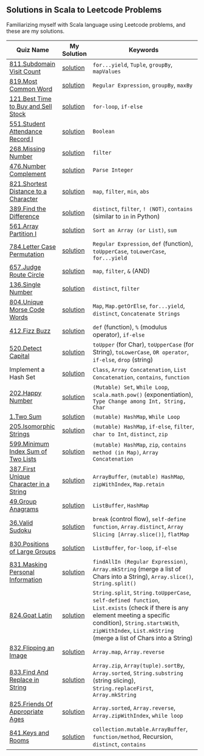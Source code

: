 
## Solutions in Scala to Leetcode Problems

Familiarizing myself with Scala language using Leetcode problems, and these are my solutions. 



| Quiz Name | My Solution | Keywords |
|-----------|-------------|------------------------------|
|[811.Subdomain Visit Count](https://leetcode.com/problems/subdomain-visit-count/description/) |[solution](https://github.com/XD-DENG/leetcode-scala/blob/master/src/811.scala)|`for...yield`, `Tuple`, `groupBy`, `mapValues`|
|[819.Most Common Word](https://leetcode.com/problems/most-common-word/description/)|[solution](https://github.com/XD-DENG/leetcode-scala/blob/master/src/819.scala)|`Regular Expression`, `groupBy`, `maxBy`|
|[121.Best Time to Buy and Sell Stock](https://leetcode.com/problems/best-time-to-buy-and-sell-stock/description/)|[solution](https://github.com/XD-DENG/leetcode-scala/blob/master/src/121.scala) |`for-loop`, `if-else` |  
|[551.Student Attendance Record I](https://leetcode.com/problems/student-attendance-record-i/description/) |[solution](https://github.com/XD-DENG/leetcode-scala/blob/master/src/551.scala) |`Boolean` |
|[268.Missing Number](https://leetcode.com/problems/missing-number/description/)|[solution](https://github.com/XD-DENG/leetcode-scala/blob/master/src/268.scala)|`filter`|
|[476.Number Complement](https://leetcode.com/problems/number-complement/description/)|[solution](https://github.com/XD-DENG/leetcode-scala/blob/master/src/476.scala)|`Parse Integer`|
|[821.Shortest Distance to a Character](https://leetcode.com/problems/shortest-distance-to-a-character/description/)|[solution](https://github.com/XD-DENG/leetcode-scala/blob/master/src/821.scala)|`map`, `filter`, `min`, `abs`|
|[389.Find the Difference](https://leetcode.com/problems/find-the-difference/description/)|[solution](https://github.com/XD-DENG/leetcode-scala/blob/master/src/389.scala)|`distinct`, `filter`, `! (NOT)`, `contains` (similar to `in` in Python)|
|[561.Array Partition I](https://leetcode.com/problems/array-partition-i/description/)|[solution](https://github.com/XD-DENG/leetcode-scala/blob/master/src/561.scala)|`Sort an Array (or List)`, `sum`|
|[784.Letter Case Permutation](https://leetcode.com/problems/letter-case-permutation/description/)|[solution](https://github.com/XD-DENG/leetcode-scala/blob/master/src/784.scala)|`Regular Expression`, `def` (function), `toUpperCase`, `toLowerCase`, `for...yield`|
|[657.Judge Route Circle](https://leetcode.com/problems/judge-route-circle/description/)|[solution](https://github.com/XD-DENG/leetcode-scala/blob/master/src/657.scala)|`map`, `filter`, `&` (AND)|
|[136.Single Number](https://leetcode.com/problems/single-number/description/)|[solution](https://github.com/XD-DENG/leetcode-scala/blob/master/src/136.scala)|`distinct`, `filter`|
|[804.Unique Morse Code Words](https://leetcode.com/problems/unique-morse-code-words/description/)|[solution](https://github.com/XD-DENG/leetcode-scala/blob/master/src/804.scala)|`Map`, `Map.getOrElse`, `for...yield`, `distinct`, `Concatenate Strings`|
|[412.Fizz Buzz](https://leetcode.com/problems/fizz-buzz/description/)|[solution](https://github.com/XD-DENG/leetcode-scala/blob/master/src/412.scala)|`def` (function), `%` (modulus operator), `if-else`|
|[520.Detect Capital](https://leetcode.com/problems/detect-capital/description/)|[solution](https://github.com/XD-DENG/leetcode-scala/blob/master/src/520.scala)|`toUpper` (for Char), `toUpperCase` (for String), `toLowerCase`, `OR operator`, `if-else`, `drop` (string)|
|Implement a Hash Set|[solution](https://github.com/XD-DENG/leetcode-scala/blob/master/src/MyHashSet.scala)|`Class`, `Array Concatenation`, `List Concatenation`, `contains`, `function`|
|[202.Happy Number](https://leetcode.com/problems/happy-number/description/)|[solution](https://github.com/XD-DENG/leetcode-scala/blob/master/src/202.scala)|`(Mutable) Set`, `While Loop`, `scala.math.pow()` (exponentiation), `Type Change among Int, String, Char`|
|[1.Two Sum](https://leetcode.com/problems/two-sum/description/)|[solution](https://github.com/XD-DENG/leetcode-scala/blob/master/src/1.scala)|`(mutable) HashMap`, `While Loop`|
|[205.Isomorphic Strings](https://leetcode.com/problems/isomorphic-strings/description/)|[solution](https://github.com/XD-DENG/leetcode-scala/blob/master/src/205.scala)|`(mutable) HashMap`, `if-else`, `filter`, `char to Int`, `distinct`, `zip`|
|[599.Minimum Index Sum of Two Lists](https://leetcode.com/problems/minimum-index-sum-of-two-lists/description/)|[solution](https://github.com/XD-DENG/leetcode-scala/blob/master/src/599.scala)|`(mutable) HashMap`, `zip`, `contains method (in Map)`, `Array Concatenation`|
|[387.First Unique Character in a String](https://leetcode.com/problems/first-unique-character-in-a-string/description/)|[solution](https://github.com/XD-DENG/leetcode-scala/blob/master/src/387.scala)|`ArrayBuffer`, `(mutable) HashMap`, `zipWithIndex`, `Map.retain`|
|[49.Group Anagrams](https://leetcode.com/problems/group-anagrams/description/)|[solution](https://github.com/XD-DENG/leetcode-scala/blob/master/src/49.scala)|`ListBuffer`, `HashMap`|
|[36.Valid Sudoku](https://leetcode.com/problems/valid-sudoku/description/)|[solution](https://github.com/XD-DENG/leetcode-scala/blob/master/src/36.scala)|`break` (control flow), `self-define function`, `Array.distinct`, `Array Slicing [Array.slice()]`, `flatMap`|
|[830.Positions of Large Groups](https://leetcode.com/problems/positions-of-large-groups/description/)|[solution](https://github.com/XD-DENG/leetcode-scala/blob/master/src/830.scala)|`ListBuffer`, `for-loop`, `if-else`|
|[831.Masking Personal Information](https://leetcode.com/problems/masking-personal-information/description/)|[solution](https://github.com/XD-DENG/leetcode-scala/blob/master/src/831.scala)|`findAllIn (Regular Expression)`, `Array.mkString` (merge a list of Chars into a String), `Array.slice()`, `String.split()`|
|[824.Goat Latin](https://leetcode.com/problems/goat-latin/description/)|[solution](https://github.com/XD-DENG/leetcode-scala/blob/master/src/824.scala)|`String.split`, `String.toUpperCase`, `self-defined function`, `List.exists` (check if there is any element meeting a specific condition), `String.startsWith`, `zipWithIndex`, `List.mkString` (merge a list of Chars into a String)|
|[832.Flipping an Image](https://leetcode.com/problems/flipping-an-image/description/)|[solution](https://github.com/XD-DENG/leetcode-scala/blob/master/src/832.scala)|`Array.map`, `Array.reverse`|
|[833.Find And Replace in String](https://leetcode.com/problems/find-and-replace-in-string/description/)|[solution](https://github.com/XD-DENG/leetcode-scala/blob/master/src/833.scala)|`Array.zip`, `Array(tuple).sortBy`, `Array.sorted`, `String.substring` (string slicing), `String.replaceFirst`, `Array.mkString`|
|[825.Friends Of Appropriate Ages](https://leetcode.com/problems/friends-of-appropriate-ages/description/)|[solution](https://github.com/XD-DENG/leetcode-scala/blob/master/src/825.scala)|`Array.sorted`, `Array.reverse`, `Array.zipWithIndex`, `while loop`|
|[841.Keys and Rooms](https://leetcode.com/problems/keys-and-rooms/description/)|[solution](https://github.com/XD-DENG/leetcode-scala/blob/master/src/841.scala)|`collection.mutable.ArrayBuffer`, `function/method`, Recursion, `distinct`, `contains`|